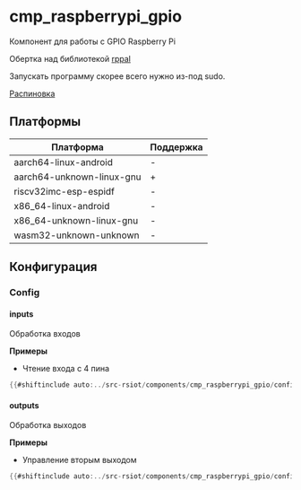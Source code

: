 # cmp_raspberrypi_gpio

Компонент для работы с GPIO Raspberry Pi

Обертка над библиотекой [rppal](https://crates.io/crates/rppal)

Запускать программу скорее всего нужно из-под sudo.

[Распиновка](https://www.raspberrypi.com/documentation/computers/os.html#gpio-and-the-40-pin-header)

## Платформы

| Платформа                 | Поддержка |
| ------------------------- | --------- |
| aarch64-linux-android     | -         |
| aarch64-unknown-linux-gnu | +         |
| riscv32imc-esp-espidf     | -         |
| x86_64-linux-android      | -         |
| x86_64-unknown-linux-gnu  | -         |
| wasm32-unknown-unknown    | -         |

## Конфигурация

### Config

#### inputs

Обработка входов

**Примеры**

- Чтение входа с 4 пина

```rust
{{#shiftinclude auto:../src-rsiot/components/cmp_raspberrypi_gpio/config.rs:inputs}}
```

#### outputs

Обработка выходов

**Примеры**

- Управление вторым выходом

```rust
{{#shiftinclude auto:../src-rsiot/components/cmp_raspberrypi_gpio/config.rs:outputs}}
```
